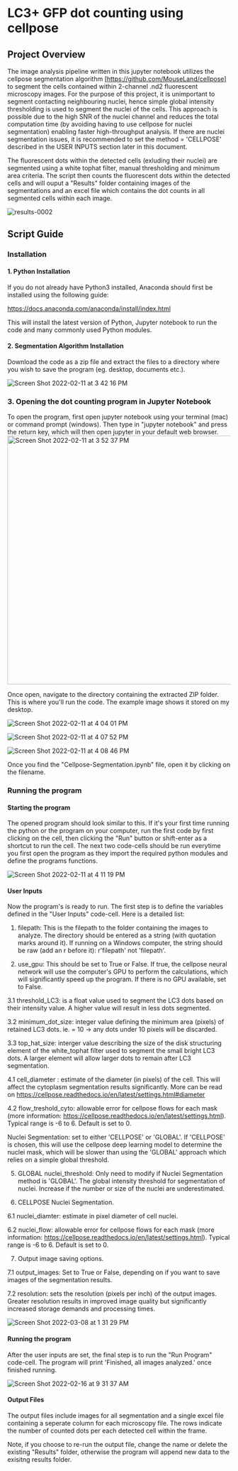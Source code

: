 # LC3+ GFP dot counting using cellpose

## Project Overview
The image analysis pipeline written in this jupyter notebook utilizes the cellpose segmentation algorithm [https://github.com/MouseLand/cellpose] to segment the cells contained within 2-channel .nd2 fluorescent microscopy images. For the purpose of this project, it is unimportant to segment contacting neighbouring nuclei, hence simple global intensity thresholding is used to segment the nuclei of the cells. This approach is possible due to the high SNR of the nuclei channel and reduces the total computation time (by avoiding having to use cellpose for nuclei segmentation) enabling faster high-throughput analysis. If there are nuclei segmentation issues, it is recommended to set the method = 'CELLPOSE' described in the USER INPUTS section later in this document.

The fluorescent dots within the detected cells (exluding their nuclei) are segmented using a white tophat filter, manual thresholding and minimum area criteria. The script then counts the fluorescent dots within the detected cells and will ouput a "Results" folder containing images of the segmentations and an excel file which contains the dot counts in all segmented cells within each image.

![results-0002](https://user-images.githubusercontent.com/43760657/152824338-b6514bb1-f37f-41a7-8045-54970440e927.jpeg)


## Script Guide

### Installation

#### 1. Python Installation
If you do not already have Python3 installed, Anaconda should first be installed using the following guide:

https://docs.anaconda.com/anaconda/install/index.html

This will install the latest version of Python, Jupyter notebook to run the code and many commonly used Python modules.

#### 2. Segmentation Algorithm Installation

Download the code as a zip file and extract the files to a directory where you wish to save the program (eg. desktop, documents etc.).

![Screen Shot 2022-02-11 at 3 42 16 PM](https://user-images.githubusercontent.com/43760657/153612004-74be87e9-c553-4529-89a3-e2a14ec60170.png)

### 3. Opening the dot counting program in Jupyter Notebook

To open the program, first open jupyter notebook using your terminal (mac) or command prompt (windows). Then type in "jupyter notebook" and press the return key, which will then open jupyter in your default web browser. 
<img width="561" alt="Screen Shot 2022-02-11 at 3 52 37 PM" src="https://user-images.githubusercontent.com/43760657/153613873-93f14e1b-00c2-4c29-bca9-42207b1bb898.png">

Once open, navigate to the directory containing the extracted ZIP folder. This is where you'll run the code. The example image shows it stored on my desktop.

![Screen Shot 2022-02-11 at 4 04 01 PM](https://user-images.githubusercontent.com/43760657/153615657-81643ef4-cf36-41a4-81bc-5848ce6d4f5b.png)

![Screen Shot 2022-02-11 at 4 07 52 PM](https://user-images.githubusercontent.com/43760657/153616281-1335d30c-ba9c-4b1a-907c-f304f921feb0.png)

![Screen Shot 2022-02-11 at 4 08 46 PM](https://user-images.githubusercontent.com/43760657/153616407-84e0d5e9-45ec-4fbc-a517-fa4bc173a6ba.png)


Once you find the "Cellpose-Segmentation.ipynb" file, open it by clicking on the filename.


### Running the program

#### Starting the program
The opened program should look similar to this. If it's your first time running the python or the program on your computer, run the first code by first clicking on the cell, then clicking the "Run" button or shift-enter as a shortcut to run the cell. The next two code-cells should be run everytime you first open the program as they import the required python modules and define the programs functions.

![Screen Shot 2022-02-11 at 4 11 19 PM](https://user-images.githubusercontent.com/43760657/153622848-014e7e59-448f-43ff-9a45-6d43fb03f39f.png)

#### User Inputs
Now the program's is ready to run. The first step is to define the variables defined in the "User Inputs" code-cell. Here is a detailed list:
1. filepath: This is the filepath to the folder containing the images to analyze. The directory should be entered as a string (with quotation marks around it). If running on a Windows computer, the string should be raw (add an r before it): r'filepath' not 'filepath'.

2. use_gpu: This should be set to True or False. If true, the cellpose neural network will use the computer's GPU to perform the calculations, which will significantly speed up the program. If there is no GPU available, set to False.

3.1 threshold_LC3: is a float value used to segment the LC3 dots based on their intensity value. A higher value will result in less dots segmented.

3.2 minimum_dot_size: integer value defining the minimum area (pixels) of retained LC3 dots. ie. = 10 -> any dots under 10 pixels will be discarded.

3.3 top_hat_size: interger value describing the size of the disk structuring element of the white_tophat filter used to segment the small bright LC3 dots. A larger element will allow larger dots to remain after LC3 segmentation.

4.1 cell_diameter : estimate of the diameter (in pixels) of the cell. This will affect the cytoplasm segmentation results significantly. More can be read on https://cellpose.readthedocs.io/en/latest/settings.html#diameter

4.2 flow_treshold_cyto: allowable error for cellpose flows for each mask (more information: https://cellpose.readthedocs.io/en/latest/settings.html). Typical range is -6 to 6. Default is set to 0.

Nuclei Segmentation: set to either 'CELLPOSE' or 'GLOBAL'. If 'CELLPOSE' is chosen, this will use the cellpose deep learning model to determine the nuclei mask, which will be slower than using the 'GLOBAL' approach which relies on a simple global threshold.

5. GLOBAL nuclei_threshold: Only need to modify if Nuclei Segmentation method is 'GLOBAL'. The global intensity threshold for segmentation of nuclei. Increase if the number or size of the nuclei are underestimated.

6. CELLPOSE Nuclei Segmentation.

  6.1 nuclei_diamter: estimate in pixel diameter of cell nuclei.
  
  6.2 nuclei_flow: allowable error for cellpose flows for each mask (more information: https://cellpose.readthedocs.io/en/latest/settings.html). Typical range is -6 to 6. Default is set to 0.

7. Output image saving options.

  7.1 output_images: Set to True or False, depending on if you want to save images of the segmentation results.

  7.2 resolution: sets the resolution (pixels per inch) of the output images. Greater resolution results in improved image quality but significantly increased storage demands and processing times.

![Screen Shot 2022-03-08 at 1 31 29 PM](https://user-images.githubusercontent.com/43760657/157238794-f46a4d87-97c1-458a-b48a-992676909334.png)

#### Running the program
After the user inputs are set, the final step is to run the "Run Program" code-cell. The program will print 'Finished, all images analyzed.' once finished running.

![Screen Shot 2022-02-16 at 9 31 37 AM](https://user-images.githubusercontent.com/43760657/154225725-1c188099-0387-420b-9282-9f5800bedb36.png)

#### Output Files

The output files include images for all segmentation and a single excel file containing a seperate column for each microscopy file. The rows indicate the number of counted dots per each detected cell within the frame. 

Note, if you choose to re-run the output file, change the name or delete the existing "Results" folder, otherwise the program will append new data to the exisitng results folder.
